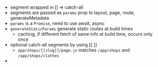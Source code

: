 - segment wrapped in \[] => catch-all
- segments are passed as `params` prop to layout, page, route, generateMetadata
- `params` is a `Promise`, need to use await, async
- `generateStaticParams`  generate static routes at build times
	- caching, if different fetch of same info at build time, occurs only once
- optional catch-all segments by using \[\[ ]]
	- `app/shops/[[slug]]/page.js` matches `/app/shops` and `/app/shops/clothes`
- 